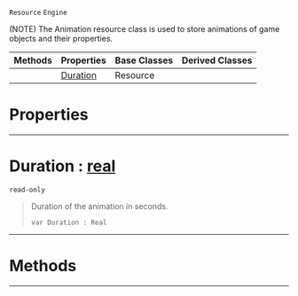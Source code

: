  `Resource` `Engine`



(NOTE) The Animation resource class is used to store animations of game objects and their properties.

|Methods|Properties|Base Classes|Derived Classes|
|---|---|---|---|
| |[ Duration](https://github.com/ZilchEngine/ZilchDocs/blob/master/code_reference/class_reference/animation.markdown#duration-zilch-engine-doc)|Resource| |


 #  Properties


---  
 #  Duration : [real](https://github.com/ZilchEngine/ZilchDocs/blob/master/code_reference/nada_base_types/real.markdown)

 `read-only`

> Duration of the animation in seconds.
> ``` lang=cpp, name=Nada
> var Duration : Real


---  
 #  Methods


---  
 

 